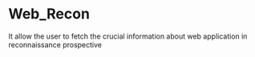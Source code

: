 # Web_Recon
It allow the user to fetch the crucial information about web application in reconnaissance prospective
